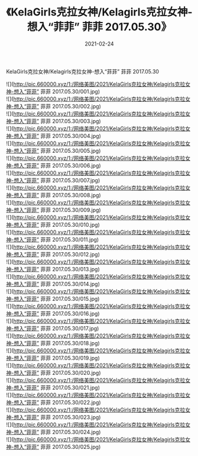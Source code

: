 ﻿---
layout: post
title:  《KelaGirls克拉女神/Kelagirls克拉女神-想入“菲菲” 菲菲 2017.05.30》
date:   2021-02-24
img: http://pic.660000.xyz/1:/网络美图/2021/KelaGirls克拉女神/Kelagirls克拉女神-想入“菲菲” 菲菲 2017.05.30/000.jpg
categories: [美女, 清纯, 唯美]
---

KelaGirls克拉女神/Kelagirls克拉女神-想入“菲菲” 菲菲 2017.05.30

 ![](http://pic.660000.xyz/1:/网络美图/2021/KelaGirls克拉女神/Kelagirls克拉女神-想入“菲菲” 菲菲 2017.05.30/001.jpg) <br>![](http://pic.660000.xyz/1:/网络美图/2021/KelaGirls克拉女神/Kelagirls克拉女神-想入“菲菲” 菲菲 2017.05.30/002.jpg) <br>![](http://pic.660000.xyz/1:/网络美图/2021/KelaGirls克拉女神/Kelagirls克拉女神-想入“菲菲” 菲菲 2017.05.30/003.jpg) <br>![](http://pic.660000.xyz/1:/网络美图/2021/KelaGirls克拉女神/Kelagirls克拉女神-想入“菲菲” 菲菲 2017.05.30/004.jpg) <br>![](http://pic.660000.xyz/1:/网络美图/2021/KelaGirls克拉女神/Kelagirls克拉女神-想入“菲菲” 菲菲 2017.05.30/005.jpg) <br>![](http://pic.660000.xyz/1:/网络美图/2021/KelaGirls克拉女神/Kelagirls克拉女神-想入“菲菲” 菲菲 2017.05.30/006.jpg) <br>![](http://pic.660000.xyz/1:/网络美图/2021/KelaGirls克拉女神/Kelagirls克拉女神-想入“菲菲” 菲菲 2017.05.30/007.jpg) <br>![](http://pic.660000.xyz/1:/网络美图/2021/KelaGirls克拉女神/Kelagirls克拉女神-想入“菲菲” 菲菲 2017.05.30/008.jpg) <br>![](http://pic.660000.xyz/1:/网络美图/2021/KelaGirls克拉女神/Kelagirls克拉女神-想入“菲菲” 菲菲 2017.05.30/009.jpg) <br>![](http://pic.660000.xyz/1:/网络美图/2021/KelaGirls克拉女神/Kelagirls克拉女神-想入“菲菲” 菲菲 2017.05.30/010.jpg) <br>![](http://pic.660000.xyz/1:/网络美图/2021/KelaGirls克拉女神/Kelagirls克拉女神-想入“菲菲” 菲菲 2017.05.30/011.jpg) <br>![](http://pic.660000.xyz/1:/网络美图/2021/KelaGirls克拉女神/Kelagirls克拉女神-想入“菲菲” 菲菲 2017.05.30/012.jpg) <br>![](http://pic.660000.xyz/1:/网络美图/2021/KelaGirls克拉女神/Kelagirls克拉女神-想入“菲菲” 菲菲 2017.05.30/013.jpg) <br>![](http://pic.660000.xyz/1:/网络美图/2021/KelaGirls克拉女神/Kelagirls克拉女神-想入“菲菲” 菲菲 2017.05.30/014.jpg) <br>![](http://pic.660000.xyz/1:/网络美图/2021/KelaGirls克拉女神/Kelagirls克拉女神-想入“菲菲” 菲菲 2017.05.30/015.jpg) <br>![](http://pic.660000.xyz/1:/网络美图/2021/KelaGirls克拉女神/Kelagirls克拉女神-想入“菲菲” 菲菲 2017.05.30/016.jpg) <br>![](http://pic.660000.xyz/1:/网络美图/2021/KelaGirls克拉女神/Kelagirls克拉女神-想入“菲菲” 菲菲 2017.05.30/017.jpg) <br>![](http://pic.660000.xyz/1:/网络美图/2021/KelaGirls克拉女神/Kelagirls克拉女神-想入“菲菲” 菲菲 2017.05.30/018.jpg) <br>![](http://pic.660000.xyz/1:/网络美图/2021/KelaGirls克拉女神/Kelagirls克拉女神-想入“菲菲” 菲菲 2017.05.30/019.jpg) <br>![](http://pic.660000.xyz/1:/网络美图/2021/KelaGirls克拉女神/Kelagirls克拉女神-想入“菲菲” 菲菲 2017.05.30/020.jpg) <br>![](http://pic.660000.xyz/1:/网络美图/2021/KelaGirls克拉女神/Kelagirls克拉女神-想入“菲菲” 菲菲 2017.05.30/021.jpg) <br>![](http://pic.660000.xyz/1:/网络美图/2021/KelaGirls克拉女神/Kelagirls克拉女神-想入“菲菲” 菲菲 2017.05.30/022.jpg) <br>![](http://pic.660000.xyz/1:/网络美图/2021/KelaGirls克拉女神/Kelagirls克拉女神-想入“菲菲” 菲菲 2017.05.30/023.jpg) <br>![](http://pic.660000.xyz/1:/网络美图/2021/KelaGirls克拉女神/Kelagirls克拉女神-想入“菲菲” 菲菲 2017.05.30/024.jpg) <br>![](http://pic.660000.xyz/1:/网络美图/2021/KelaGirls克拉女神/Kelagirls克拉女神-想入“菲菲” 菲菲 2017.05.30/025.jpg) <br>